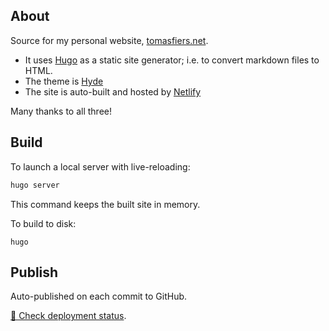 About
----

Source for my personal website, [tomasfiers.net](https://tomasfiers.net).

- It uses [Hugo](https://gohugo.io/) as a static site generator; i.e. to convert markdown files to HTML.
- The theme is [Hyde](https://themes.gohugo.io/hyde/)
- The site is auto-built and hosted by [Netlify](https://www.netlify.com/)

Many thanks to all three!

Build
-----

To launch a local server with live-reloading:
```bash
hugo server
```
This command keeps the built site in memory.

To build to disk:
```
hugo
```

Publish
-------

Auto-published on each commit to GitHub.

[🚀 Check deployment status](https://app.netlify.com/sites/tomasfiers/overview).
